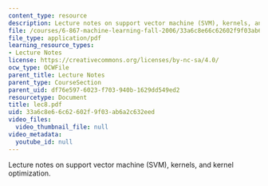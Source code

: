 ```yaml
---
content_type: resource
description: Lecture notes on support vector machine (SVM), kernels, and kernel optimization.
file: /courses/6-867-machine-learning-fall-2006/33a6c8e66c62602f9f03ab6a2c632eed_lec8.pdf
file_type: application/pdf
learning_resource_types:
- Lecture Notes
license: https://creativecommons.org/licenses/by-nc-sa/4.0/
ocw_type: OCWFile
parent_title: Lecture Notes
parent_type: CourseSection
parent_uid: df76e597-6023-f703-940b-1629dd549ed2
resourcetype: Document
title: lec8.pdf
uid: 33a6c8e6-6c62-602f-9f03-ab6a2c632eed
video_files:
  video_thumbnail_file: null
video_metadata:
  youtube_id: null
---
```

Lecture notes on support vector machine (SVM), kernels, and kernel optimization.